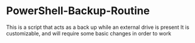 # PowerShell-Backup-Routine
This is a script that acts as a back up while an external drive is present
It is customizable, and will require some basic changes in order to work
